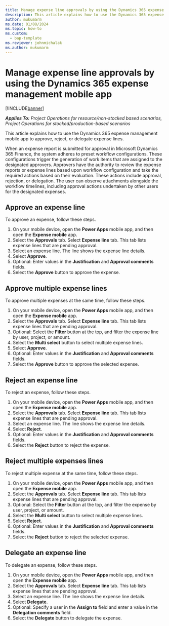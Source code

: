 ```yaml
---
title: Manage expense line approvals by using the Dynamics 365 expense management mobile app
description: This article explains how to use the Dynamics 365 expense management mobile app to manage expense line approvals.
author: mukumarm
ms.date: 01/08/2024
ms.topic: how-to
ms.custom: 
  - bap-template
ms.reviewer: johnmichalak
ms.author: mukumarm
---
```


# Manage expense line approvals by using the Dynamics 365 expense management mobile app

[!INCLUDE[banner](../includes/banner.md)]

_**Applies To:** Project Operations for resource/non-stocked based scenarios, Project Operations for stocked/production-based scenarios_

This article explains how to use the Dynamics 365 expense management mobile app to approve, reject, or delegate expense lines.

When an expense report is submitted for approval in Microsoft Dynamics 365 Finance, the system adheres to preset workflow configurations. These configurations trigger the generation of work items that are assigned to the designated approvers. Approvers have the authority to review the expense reports or expense lines based upon workflow configuration and take the required actions based on their evaluation. These actions include approval, rejection, or delegation. The user can observe attachments alongside the workflow timelines, including approval actions undertaken by other users for the designated expenses.

## Approve an expense line

To approve an expense, follow these steps.

1. On your mobile device, open the **Power Apps** mobile app, and then open the **Expense mobile** app.
1. Select the **Approvals** tab. Select **Expense line** tab. This tab lists expense lines that are pending approval.
1. Select an expense line. The line shows the expense line details.
1. Select **Approve**.
1. Optional: Enter values in the **Justification** and **Approval comments** fields.
1. Select the **Approve** button to approve the expense.

## Approve multiple expense lines

To approve multiple expenses at the same time, follow these steps.

1. On your mobile device, open the **Power Apps** mobile app, and then open the **Expense mobile** app.
1. Select the **Approvals** tab. Select **Expense line** tab. This tab lists expense lines that are pending approval.
1. Optional: Select the **Filter** button at the top, and filter the expense line by user, project, or amount.
1. Select the **Multi select** button to select multiple expense lines.
1. Select **Approve**.
1. Optional: Enter values in the **Justification** and **Approval comments** fields.
1. Select the **Approve** button to approve the selected expense.

## Reject an expense line

To reject an expense, follow these steps.

1. On your mobile device, open the **Power Apps** mobile app, and then open the **Expense mobile** app.
1. Select the **Approvals** tab.  Select **Expense line** tab. This tab lists expense lines that are pending approval.
1. Select an expense line. The line shows the expense line details.
1. Select **Reject**.
1. Optional: Enter values in the **Justification** and **Approval comments** fields.
1. Select the **Reject** button to reject the expense.

## Reject multiple expenses lines

To reject multiple expense at the same time, follow these steps.

1. On your mobile device, open the **Power Apps** mobile app, and then open the **Expense mobile** app.
1. Select the **Approvals** tab. Select **Expense line** tab. This tab lists expense lines that are pending approval.
1. Optional: Select the **Filter** button at the top, and filter the expense by user, project, or amount.
1. Select the **Multi select** button to select multiple expense lines.
1. Select **Reject**.
1. Optional: Enter values in the **Justification** and **Approval comments** fields.
1. Select the **Reject** button to reject the selected expense.

## Delegate an expense line

To delegate an expense, follow these steps.

1. On your mobile device, open the **Power Apps** mobile app, and then open the **Expense mobile** app.
1. Select the **Approvals** tab. Select **Expense line** tab. This tab lists expense lines that are pending approval.
1. Select an expense line. The line shows the expense line details.
1. Select **Delegate**.
1. Optional: Specify a user in the **Assign to** field and enter a value in the **Delegation comments** field.
1. Select the **Delegate** button to delegate the expense.
